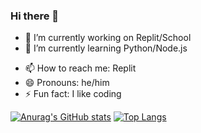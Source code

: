 ### Hi there 👋
- 🔭 I’m currently working on Replit/School
- 🌱 I’m currently learning Python/Node.js
<!--
- 👯 I’m looking to collaborate on ...
- 🤔 I’m looking for help with ...
- 💬 Ask me about ...
-->
- 📫 How to reach me: Replit
- 😄 Pronouns: he/him
- ⚡ Fun fact: I like coding

[![Anurag's GitHub stats](https://github-readme-stats.vercel.app/api?username=XanderG2)](https://github.com/anuraghazra/github-readme-stats)
[![Top Langs](https://github-readme-stats.vercel.app/api/top-langs/?username=XanderG2)](https://github.com/anuraghazra/github-readme-stats)
